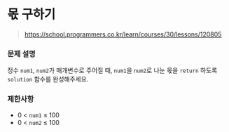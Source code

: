# 몫 구하기

> https://school.programmers.co.kr/learn/courses/30/lessons/120805

### 문제 설명

정수 `num1`, `num2`가 매개변수로 주어질 때, `num1`을 `num2`로 나눈 몫을 `return` 하도록 `solution` 함수를 완성해주세요.

### 제한사항

- 0 < `num1` ≤ 100
- 0 < `num2` ≤ 100

